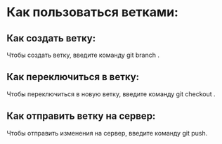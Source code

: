 # Как пользоваться ветками:

## Как создать ветку:
Чтобы создать ветку, введите команду git branch <branch-name>.

## Как переключиться в ветку:
Чтобы переключиться в новую ветку, введите команду git checkout <branch-name>.

## Как отправить ветку на сервер:
Чтобы отправить изменения на сервер, введите команду git push.
